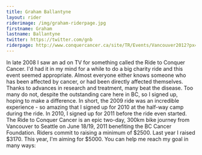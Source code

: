 ```yaml
---
title: Graham Ballantyne
layout: rider
riderimage: /img/graham-riderpage.jpg
firstname: Graham
lastname: Ballantyne
twitter: https://twitter.com/gnb
riderpage: http://www.conquercancer.ca/site/TR/Events/Vancouver2012?px=1817895&pg=personal&fr_id=1413
---
```


In late 2008 I saw an ad on TV for something called the Ride to Conquer Cancer. I'd had it in my mind for a while to do a big charity ride and this event seemed appropriate. Almost everyone either knows someone who has been affected by cancer, or had been directly affected themselves. Thanks to advances in research and treatment, many beat the disease. Too many do not, despite the outstanding care here in BC, so I signed up, hoping to make a difference. In short, the 2009 ride was an incredible experience - so amazing that I signed up for 2010 at the half-way camp during the ride. In 2010, I signed up for 2011 before the ride even started.
The Ride to Conquer Cancer is an epic two-day, 300km bike journey from Vancouver to Seattle on June 18/19, 2011 benefiting the BC Cancer Foundation. Riders commit to raising a minimum of $2500. Last year I raised $3170. This year, I'm aiming for $5000. You can help me reach my goal in many ways: